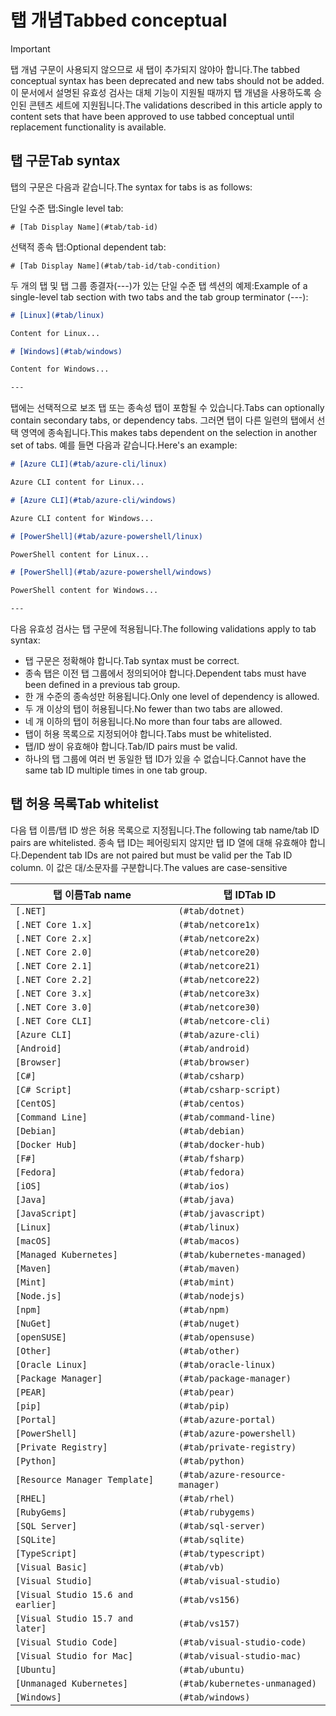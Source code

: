 # <a name="tabbed-conceptual"></a><span data-ttu-id="8c33f-101">탭 개념</span><span class="sxs-lookup"><span data-stu-id="8c33f-101">Tabbed conceptual</span></span>

> [!IMPORTANT]
> <span data-ttu-id="8c33f-102">탭 개념 구문이 사용되지 않으므로 새 탭이 추가되지 않야아 합니다.</span><span class="sxs-lookup"><span data-stu-id="8c33f-102">The tabbed conceptual syntax has been deprecated and new tabs should not be added.</span></span> <span data-ttu-id="8c33f-103">이 문서에서 설명된 유효성 검사는 대체 기능이 지원될 때까지 탭 개념을 사용하도록 승인된 콘텐츠 세트에 지원됩니다.</span><span class="sxs-lookup"><span data-stu-id="8c33f-103">The validations described in this article apply to content sets that have been approved to use tabbed conceptual until replacement functionality is available.</span></span>

## <a name="tab-syntax"></a><span data-ttu-id="8c33f-104">탭 구문</span><span class="sxs-lookup"><span data-stu-id="8c33f-104">Tab syntax</span></span>

<span data-ttu-id="8c33f-105">탭의 구문은 다음과 같습니다.</span><span class="sxs-lookup"><span data-stu-id="8c33f-105">The syntax for tabs is as follows:</span></span>

<span data-ttu-id="8c33f-106">단일 수준 탭:</span><span class="sxs-lookup"><span data-stu-id="8c33f-106">Single level tab:</span></span>

`# [Tab Display Name](#tab/tab-id)`

<span data-ttu-id="8c33f-107">선택적 종속 탭:</span><span class="sxs-lookup"><span data-stu-id="8c33f-107">Optional dependent tab:</span></span>

`# [Tab Display Name](#tab/tab-id/tab-condition)`

<span data-ttu-id="8c33f-108">두 개의 탭 및 탭 그룹 종결자(---)가 있는 단일 수준 탭 섹션의 예제:</span><span class="sxs-lookup"><span data-stu-id="8c33f-108">Example of a single-level tab section with two tabs and the tab group terminator (---):</span></span>

```markdown
# [Linux](#tab/linux)

Content for Linux...

# [Windows](#tab/windows)

Content for Windows...

---
```

<span data-ttu-id="8c33f-109">탭에는 선택적으로 보조 탭 또는 종속성 탭이 포함될 수 있습니다.</span><span class="sxs-lookup"><span data-stu-id="8c33f-109">Tabs can optionally contain secondary tabs, or dependency tabs.</span></span> <span data-ttu-id="8c33f-110">그러면 탭이 다른 일련의 탭에서 선택 영역에 종속됩니다.</span><span class="sxs-lookup"><span data-stu-id="8c33f-110">This makes tabs dependent on the selection in another set of tabs.</span></span> <span data-ttu-id="8c33f-111">예를 들면 다음과 같습니다.</span><span class="sxs-lookup"><span data-stu-id="8c33f-111">Here's an example:</span></span>

```markdown
# [Azure CLI](#tab/azure-cli/linux)

Azure CLI content for Linux...

# [Azure CLI](#tab/azure-cli/windows)

Azure CLI content for Windows...

# [PowerShell](#tab/azure-powershell/linux)

PowerShell content for Linux...

# [PowerShell](#tab/azure-powershell/windows)

PowerShell content for Windows...

---
```

<span data-ttu-id="8c33f-112">다음 유효성 검사는 탭 구문에 적용됩니다.</span><span class="sxs-lookup"><span data-stu-id="8c33f-112">The following validations apply to tab syntax:</span></span>

- <span data-ttu-id="8c33f-113">탭 구문은 정확해야 합니다.</span><span class="sxs-lookup"><span data-stu-id="8c33f-113">Tab syntax must be correct.</span></span>
- <span data-ttu-id="8c33f-114">종속 탭은 이전 탭 그룹에서 정의되어야 합니다.</span><span class="sxs-lookup"><span data-stu-id="8c33f-114">Dependent tabs must have been defined in a previous tab group.</span></span>
- <span data-ttu-id="8c33f-115">한 개 수준의 종속성만 허용됩니다.</span><span class="sxs-lookup"><span data-stu-id="8c33f-115">Only one level of dependency is allowed.</span></span>
- <span data-ttu-id="8c33f-116">두 개 이상의 탭이 허용됩니다.</span><span class="sxs-lookup"><span data-stu-id="8c33f-116">No fewer than two tabs are allowed.</span></span>
- <span data-ttu-id="8c33f-117">네 개 이하의 탭이 허용됩니다.</span><span class="sxs-lookup"><span data-stu-id="8c33f-117">No more than four tabs are allowed.</span></span>
- <span data-ttu-id="8c33f-118">탭이 허용 목록으로 지정되어야 합니다.</span><span class="sxs-lookup"><span data-stu-id="8c33f-118">Tabs must be whitelisted.</span></span>
- <span data-ttu-id="8c33f-119">탭/ID 쌍이 유효해야 합니다.</span><span class="sxs-lookup"><span data-stu-id="8c33f-119">Tab/ID pairs must be valid.</span></span>
- <span data-ttu-id="8c33f-120">하나의 탭 그룹에 여러 번 동일한 탭 ID가 있을 수 없습니다.</span><span class="sxs-lookup"><span data-stu-id="8c33f-120">Cannot have the same tab ID multiple times in one tab group.</span></span>

## <a name="tab-whitelist"></a><span data-ttu-id="8c33f-121">탭 허용 목록</span><span class="sxs-lookup"><span data-stu-id="8c33f-121">Tab whitelist</span></span>

<span data-ttu-id="8c33f-122">다음 탭 이름/탭 ID 쌍은 허용 목록으로 지정됩니다.</span><span class="sxs-lookup"><span data-stu-id="8c33f-122">The following tab name/tab ID pairs are whitelisted.</span></span> <span data-ttu-id="8c33f-123">종속 탭 ID는 페어링되지 않지만 탭 ID 열에 대해 유효해야 합니다.</span><span class="sxs-lookup"><span data-stu-id="8c33f-123">Dependent tab IDs are not paired but must be valid per the Tab ID column.</span></span> <span data-ttu-id="8c33f-124">이 값은 대/소문자를 구분합니다.</span><span class="sxs-lookup"><span data-stu-id="8c33f-124">The values are case-sensitive</span></span>

|<span data-ttu-id="8c33f-125">탭 이름</span><span class="sxs-lookup"><span data-stu-id="8c33f-125">Tab name</span></span>              |<span data-ttu-id="8c33f-126">탭 ID</span><span class="sxs-lookup"><span data-stu-id="8c33f-126">Tab ID</span></span>            |
|----------------------|------------------|
|`[.NET]`              |`(#tab/dotnet)`   |
|`[.NET Core 1.x]`     |`(#tab/netcore1x)`|
|`[.NET Core 2.x]`     |`(#tab/netcore2x)`|
|`[.NET Core 2.0]`     |`(#tab/netcore20)`|
|`[.NET Core 2.1]`     |`(#tab/netcore21)`|
|`[.NET Core 2.2]`     |`(#tab/netcore22)`|
|`[.NET Core 3.x]`     |`(#tab/netcore3x)`|
|`[.NET Core 3.0]`     |`(#tab/netcore30)`|
|`[.NET Core CLI]`     |`(#tab/netcore-cli)`|
|`[Azure CLI]`         |`(#tab/azure-cli)`|
|`[Android]`           |`(#tab/android)`  |
|`[Browser]`           |`(#tab/browser)`  |
|`[C#]`                |`(#tab/csharp)`   |
|`[C# Script]`         |`(#tab/csharp-script)`|
|`[CentOS]`            |`(#tab/centos)`|
|`[Command Line]`      |`(#tab/command-line)`|
|`[Debian]`            |`(#tab/debian)`|
|`[Docker Hub]`        |`(#tab/docker-hub)`|
|`[F#]`                |`(#tab/fsharp)`|
|`[Fedora]`            |`(#tab/fedora)`|
|`[iOS]`               |`(#tab/ios)`      |
|`[Java]`              |`(#tab/java)`|
|`[JavaScript]`        |`(#tab/javascript)`|
|`[Linux]`             |`(#tab/linux)`    |
|`[macOS]`             |`(#tab/macos)`    |
|`[Managed Kubernetes]`|`(#tab/kubernetes-managed)`|
|`[Maven]`             |`(#tab/maven)`|
|`[Mint]`              |`(#tab/mint)`|
|`[Node.js]`           |`(#tab/nodejs)`|
|`[npm]`               |`(#tab/npm)` |
|`[NuGet]`             |`(#tab/nuget)`|
|`[openSUSE]`          |`(#tab/opensuse)`|
|`[Other]`             |`(#tab/other)` |
|`[Oracle Linux]`      |`(#tab/oracle-linux)`|
|`[Package Manager]`   |`(#tab/package-manager)` |
|`[PEAR]`              |`(#tab/pear)`|
|`[pip]`               |`(#tab/pip)`|
|`[Portal]`            |`(#tab/azure-portal)`    |
|`[PowerShell]`        |`(#tab/azure-powershell)`|
|`[Private Registry]`  |`(#tab/private-registry)`|
|`[Python]`            |`(#tab/python)`|
|`[Resource Manager Template]`|`(#tab/azure-resource-manager)`|
|`[RHEL]`              |`(#tab/rhel)`|
|`[RubyGems]`          |`(#tab/rubygems)`|
|`[SQL Server]`        |`(#tab/sql-server)`|
|`[SQLite]`            |`(#tab/sqlite)`|
|`[TypeScript]`        |`(#tab/typescript)`|
|`[Visual Basic]`      |`(#tab/vb)` |
|`[Visual Studio]`     |`(#tab/visual-studio)`|
|`[Visual Studio 15.6 and earlier]`|`(#tab/vs156)`|
|`[Visual Studio 15.7 and later]`  |`(#tab/vs157)`|
|`[Visual Studio Code]`            |`(#tab/visual-studio-code)`|
|`[Visual Studio for Mac]`         |`(#tab/visual-studio-mac)`|
|`[Ubuntu]`                        |`(#tab/ubuntu)`|
|`[Unmanaged Kubernetes]`          |`(#tab/kubernetes-unmanaged)`|
|`[Windows]`   |`(#tab/windows)`   |
